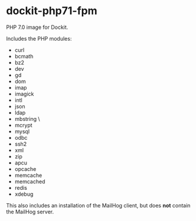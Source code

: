 # dockit-php71-fpm
PHP 7.0 image for Dockit.

Includes the PHP modules:
- curl
- bcmath
- bz2
- dev
- gd
- dom
- imap
- imagick
- intl
- json
- ldap
- mbstring	\
- mcrypt
- mysql
- odbc
- ssh2
- xml
- zip
- apcu
- opcache
- memcache
- memcached
- redis
- xdebug

This also includes an installation of the MailHog client, but does **not** contain the MailHog server. 